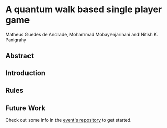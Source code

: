 # A quantum walk based single player game
Matheus Guedes de Andrade, Mohammad Mobayenjarihani and Nitish K. Panigrahy
## Abstract
## Introduction
## Rules
## Future Work
Check out some info in the [event's repository](https://github.com/iQuHACK/2021) to get started.
